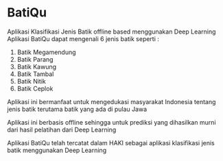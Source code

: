 # BatiQu
Aplikasi Klasifikasi Jenis Batik offline based menggunakan Deep Learning
Aplikasi BatiQu dapat mengenali 6 jenis batik seperti :
1. Batik Megamendung
2. Batik Parang
3. Batik Kawung
4. Batik Tambal
5. Batik Nitik
6. Batik Ceplok

Aplikasi ini bermanfaat untuk mengedukasi masyarakat Indonesia tentang jenis batik terutama batik yang ada di pulau Jawa

Aplikasi ini berbasis offline sehingga untuk prediksi yang dihasilkan murni dari hasil pelatihan dari Deep Learning

Aplikasi BatiQu telah tercatat dalam HAKI sebagai aplikasi klasifikasi jenis batik menggunakan Deep Learning
